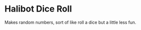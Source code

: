 Halibot Dice Roll
=================

Makes random numbers, sort of like roll a dice but a little less fun.


